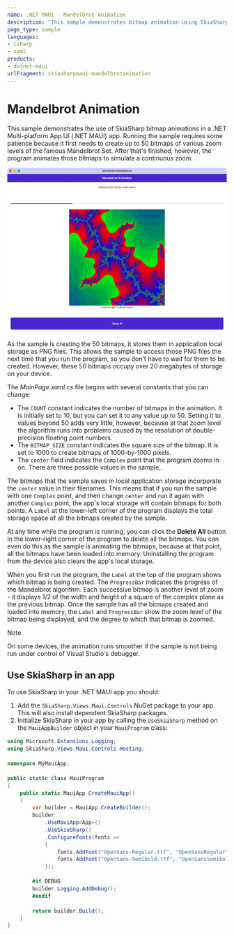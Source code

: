 ```yaml
---
name: .NET MAUI - Mandelbrot Animation
description: "This sample demonstrates bitmap animation using SkiaSharp in a .NET MAUI app."
page_type: sample
languages:
- csharp
- xaml
products:
- dotnet-maui
urlFragment: skiasharpmaui-mandelbrotanimation
---
```


# Mandelbrot Animation

This sample demonstrates the use of SkiaSharp bitmap animations in a .NET Multi-platform App UI (.NET MAUI) app. Running the sample requires some patience because it first needs to create up to 50 bitmaps of various zoom levels of the famous Mandelbrot Set. After that's finished, however, the program animates those bitmaps to simulate a continuous zoom.

![Mandelbrot Animation app screenshot](Screenshots/MandelbrotAnimation.png "Mandelbrot Animation app screenshot")

As the sample is creating the 50 bitmaps, it stores them in application local storage as PNG files. This allows the sample to access those PNG files the next time that you run the program, so you don't have to wait for them to be created. However, these 50 bitmaps occupy over 20 megabytes of storage on your device.

The *MainPage.xaml.cs* file begins with several constants that you can change:

- The `COUNT` constant indicates the number of bitmaps in the animation. It is initially set to 10, but you can set it to any value up to 50. Setting it to values beyond 50 adds very little, however, because at that zoom level the algorithm runs into problems caused by the resolution of double-precision floating point numbers.
- The `BITMAP_SIZE` constant indicates the square size of the bitmap. It is set to 1000 to create bitmaps of 1000-by-1000 pixels.
- The `center` field indicates the `Complex` point that the program zooms in on. There are three possible values in the sample,.

The bitmaps that the sample saves in local application storage incorporate the `center` value in their filenames. This means that if you run the sample with one `Complex` point, and then change `center` and run it again with another `Complex` point, the app's local storage will contain bitmaps for both points. A `Label` at the lower-left corner of the program displays the total storage space of all the bitmaps created by the sample.

At any time while the program is running, you can click the **Delete All** button in the lower-right corner of the program to delete all the bitmaps. You can even do this as the sample is animating the bitmaps, because at that point, all the bitmaps have been loaded into memory. Uninstalling the program from the device also clears the app's local storage.

When you first run the program, the `Label` at the top of the program shows which bitmap is being created. The `ProgressBar` indicates the progress of the Mandelbrot algorithm. Each successive bitmap is another level of zoom - it displays 1/2 of the width and height of a square of the complex plane as the previous bitmap. Once the sample has all the bitmaps created and loaded into memory, the `Label` and `ProgressBar` show the zoom level of the bitmap being displayed, and the degree to which that bitmap is zoomed.

> [!NOTE]
> On some devices, the animation runs smoother if the sample is not being run under control of Visual Studio's debugger.

## Use SkiaSharp in an app

To use SkiaSharp in your .NET MAUI app you should:

1. Add the `SkiaSharp.Views.Maui.Controls` NuGet package to your app. This will also install dependent SkiaSharp packages.
1. Initialize SkiaSharp in your app by calling the `UseSkiaSharp` method on the `MauiAppBuilder` object in your `MauiProgram` class:


```csharp
using Microsoft.Extensions.Logging;
using SkiaSharp.Views.Maui.Controls.Hosting;

namespace MyMauiApp;

public static class MauiProgram
{
    public static MauiApp CreateMauiApp()
    {
        var builder = MauiApp.CreateBuilder();
        builder
            .UseMauiApp<App>()
            .UseSkiaSharp()
            .ConfigureFonts(fonts =>
            {
                fonts.AddFont("OpenSans-Regular.ttf", "OpenSansRegular");
                fonts.AddFont("OpenSans-Semibold.ttf", "OpenSansSemibold");
            });

        #if DEBUG
        builder.Logging.AddDebug();
        #endif

        return builder.Build();
    }
}
```
